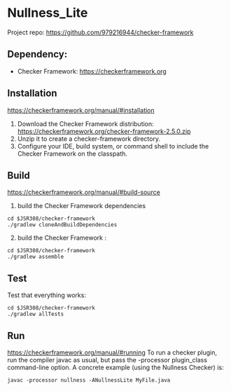 # Nullness_Lite

Project repo: <href>https://github.com/979216944/checker-framework</href>


## Dependency: 
- Checker Framework: 
<href>https://checkerframework.org</href>

## Installation
<href>https://checkerframework.org/manual/#installation</href>
1. Download the Checker Framework distribution: https://checkerframework.org/checker-framework-2.5.0.zip
2. Unzip it to create a checker-framework directory.
3. Configure your IDE, build system, or command shell to include the Checker Framework on the classpath. 

## Build
<href>https://checkerframework.org/manual/#build-source</href>
1. build the Checker Framework dependencies  
```
cd $JSR308/checker-framework
./gradlew cloneAndBuildDependencies
```

2. build the Checker Framework : 
```
cd $JSR308/checker-framework
./gradlew assemble
```

## Test
Test that everything works:
```
cd $JSR308/checker-framework
./gradlew allTests
```

## Run
https://checkerframework.org/manual/#running
To run a checker plugin, run the compiler javac as usual, but pass the -processor plugin_class command-line option. A concrete example (using the Nullness Checker) is:
```
javac -processor nullness -ANullnessLite MyFile.java
```
